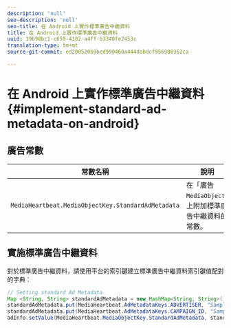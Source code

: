 ```yaml
---
description: 'null'
seo-description: 'null'
seo-title: 在 Android 上實作標準廣告中繼資料
title: 在 Android 上實作標準廣告中繼資料
uuid: 19b98bc1-c659-4182-a4ff-b3340fe2453c
translation-type: tm+mt
source-git-commit: ed200520b9bed990460a444dabdcf956980362ca

---
```



# 在 Android 上實作標準廣告中繼資料{#implement-standard-ad-metadata-on-android}

## 廣告常數

| 常數名稱 | 說明   |
|---|---|
| `MediaHeartbeat.MediaObjectKey.StandardAdMetadata` | 在「廣告 `MediaObject`」上附加標準廣告中繼資料的常數。 |

## 實施標準廣告中繼資料

對於標準廣告中繼資料，請使用平台的索引鍵建立標準廣告中繼資料索引鍵值配對的字典：

```java
// Setting standard Ad Metadata 
Map <String, String> standardAdMetadata = new HashMap<String, String>(); 
standardAdMetadata.put(MediaHeartbeat.AdMetadataKeys.ADVERTISER, "Sample Advertiser"); 
standardAdMetadata.put(MediaHeartbeat.AdMetadataKeys.CAMPAIGN_ID, "Sample Campaign"); 
adInfo.setValue(MediaHeartbeat.MediaObjectKey.StandardAdMetadata, standardAdMetadata); 
```

